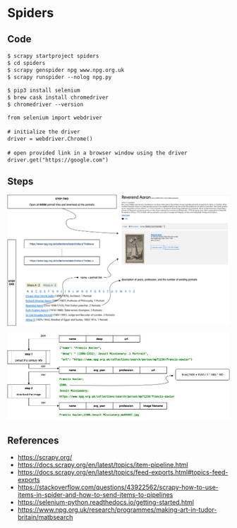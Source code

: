 # Spiders

## Code

```
$ scrapy startproject spiders
$ cd spiders
$ scrapy genspider npg www.npg.org.uk
$ scrapy runspider --nolog npg.py
```

```
$ pip3 install selenium
$ brew cask install chromedriver
$ chromedriver --version
```

```
from selenium import webdriver

# initialize the driver
driver = webdriver.Chrome()

# open provided link in a browser window using the driver
driver.get("https://google.com")
```

## Steps

<p float="left">
	<img src="./pix/spiders.png" width=800 />
</p>

<p float="left">
	<img src="./pix/image_downloader.png" width=800 />
</p>


## References
* https://scrapy.org/
* https://docs.scrapy.org/en/latest/topics/item-pipeline.html
* https://docs.scrapy.org/en/latest/topics/feed-exports.html#topics-feed-exports
* https://stackoverflow.com/questions/43922562/scrapy-how-to-use-items-in-spider-and-how-to-send-items-to-pipelines
* https://selenium-python.readthedocs.io/getting-started.html
* https://www.npg.org.uk/research/programmes/making-art-in-tudor-britain/matbsearch
